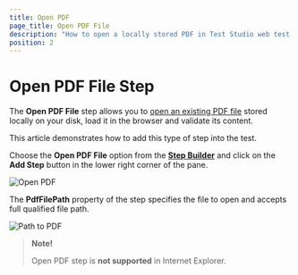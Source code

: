 ```yaml
---
title: Open PDF
page_title: Open PDF File
description: "How to open a locally stored PDF in Test Studio web test and validate its content" 
position: 2
---
```

# Open PDF File Step

The __Open PDF File__ step allows you to <a href="/automated-tests/recording/pdf-validation#open-local-pdf-file" target="_blank">open an existing PDF file</a> stored locally on your disk, load it in the browser and validate its content.

This article demonstrates how to add this type of step into the test.

Choose the __Open PDF File__ option from the <a href="/features/custom-steps/overview" target="_blank">__Step Builder__</a> and click on the __Add Step__ button in the lower right corner of the pane.

![Open PDF][1]

The __PdfFilePath__ property of the step specifies the file to open and accepts full qualified file path.

![Path to PDF][2]

> **Note!**
>
> Open PDF step is __not supported__ in Internet Explorer.

[1]: /img/features/custom-steps/open-pdf/step-builder-open-pdf.png
[2]: /img/features/custom-steps/open-pdf/pdf-dropdown.png
